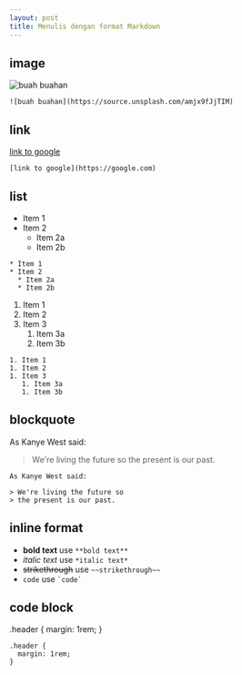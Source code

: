 ```yaml
---
layout: post
title: Menulis dengan format Markdown
---
```



## image
![buah buahan](https://source.unsplash.com/amjx9fJjTIM)

```
![buah buahan](https://source.unsplash.com/amjx9fJjTIM)
```

## link
[link to google](https://google.com)
```
[link to google](https://google.com)
```

## list
* Item 1
* Item 2
  * Item 2a
  * Item 2b
  
```
* Item 1
* Item 2
  * Item 2a
  * Item 2b
```

1. Item 1
1. Item 2
1. Item 3
   1. Item 3a
   1. Item 3b
   
```
1. Item 1
1. Item 2
1. Item 3
   1. Item 3a
   1. Item 3b
```

## blockquote
As Kanye West said:

> We're living the future so
> the present is our past.

```
As Kanye West said:

> We're living the future so
> the present is our past.
```

## inline format
* **bold text** use `**bold text**`
* *italic text* use `*italic text*`
* ~~strikethrough~~ use `~~strikethrough~~`
* `code` use `` `code` ``

## code block
.header {
  margin: 1rem;
}

```
.header {
  margin: 1rem;
}
```
   
   
   
   
   

